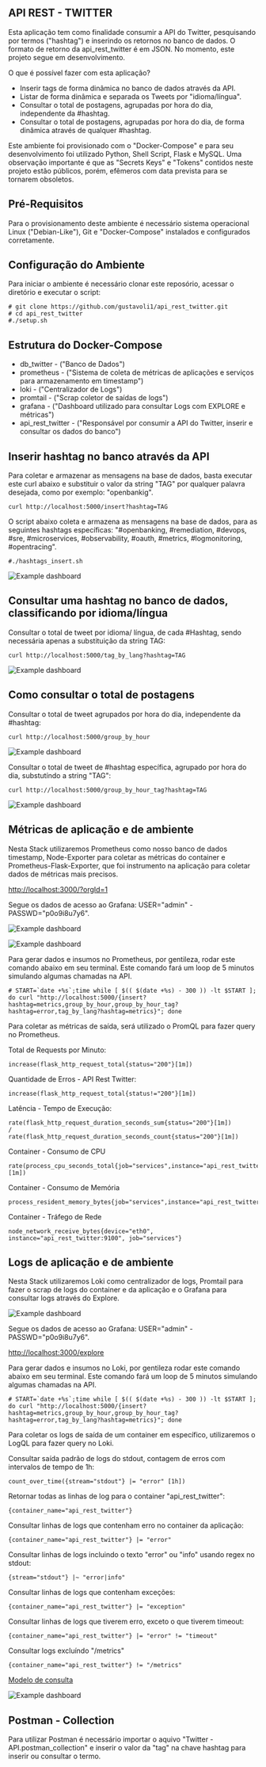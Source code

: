 ## API REST - TWITTER 

Esta aplicação tem como finalidade consumir a API do Twitter, pesquisando por termos ("hashtag") e inserindo os retornos no banco de dados. O formato de retorno da api_rest_twitter é em JSON. No momento, este projeto segue em desenvolvimento.

O que é possível fazer com esta aplicação?

- Inserir tags de forma dinâmica no banco de dados através da API.
- Listar de forma dinâmica e separada os Tweets por "idioma/língua". 
- Consultar o total de postagens, agrupadas por hora do dia, independente da #hashtag.
- Consultar o total de postagens, agrupadas por hora do dia, de forma dinâmica através de qualquer #hashtag.

Este ambiente foi provisionado com o "Docker-Compose" e para seu desenvolvimento foi utilizado Python, Shell Script, Flask e MySQL. 
Uma observação importante é que as "Secrets Keys" e "Tokens" contidos neste projeto estão públicos, porém, efêmeros com data prevista para se tornarem obsoletos.

## Pré-Requisitos

Para o provisionamento deste ambiente é necessário sistema operacional Linux ("Debian-Like"), Git e "Docker-Compose" instalados e configurados corretamente.

## Configuração do Ambiente

Para iniciar o ambiente é necessário clonar este reposório, acessar o diretório e executar o script:
```
# git clone https://github.com/gustavoli1/api_rest_twitter.git
# cd api_rest_twitter
#./setup.sh
```

## Estrutura do Docker-Compose

 - db_twitter - ("Banco de Dados")
 - prometheus - ("Sistema de coleta de métricas de aplicações e serviços para armazenamento em timestamp")
 - loki - ("Centralizador de Logs")
 - promtail - ("Scrap coletor de saídas de logs")
 - grafana - ("Dashboard utilizado para consultar Logs com EXPLORE e métricas")
 - api_rest_twitter - ("Responsável por consumir a API do Twitter, inserir e consultar os dados do banco")

## Inserir hashtag no banco através da API 

Para coletar e armazenar as mensagens na base de dados, basta executar este curl abaixo e substituir o valor da string "TAG" por qualquer palavra desejada, como por exemplo: "openbankig".
```
curl http://localhost:5000/insert?hashtag=TAG
```

O script abaixo coleta e armazena as mensagens na base de dados, para as seguintes hashtags específicas: "#openbanking, #remediation, #devops, #sre, #microservices, #observability, #oauth, #metrics, #logmonitoring, #opentracing". 

```
#./hashtags_insert.sh
```

![Example dashboard](https://github.com/gustavoli1/api_rest_twitter/blob/main/images/insert.png)


## Consultar uma hashtag no banco de dados, classificando por idioma/língua

Consultar o total de tweet por idioma/ língua, de cada #Hashtag, sendo necessária apenas a substituição da string TAG:

```
curl http://localhost:5000/tag_by_lang?hashtag=TAG
```

![Example dashboard](https://github.com/gustavoli1/api_rest_twitter/blob/main/images/tag_by_lang.png)


## Como consultar o total de postagens

Consultar o total de tweet agrupados por hora do dia, independente da #hashtag:

```
curl http://localhost:5000/group_by_hour
```

![Example dashboard](https://github.com/gustavoli1/api_rest_twitter/blob/main/images/group_by_hour.png)


Consultar o total de tweet de #hashtag específica, agrupado por hora do dia, substutíndo a string "TAG":

```
curl http://localhost:5000/group_by_hour_tag?hashtag=TAG
```

![Example dashboard](https://github.com/gustavoli1/api_rest_twitter/blob/main/images/group_by_hour_tag.png)


## Métricas de aplicação e de ambiente

Nesta Stack utilizaremos Prometheus como nosso banco de dados timestamp, Node-Exporter para coletar as métricas do container e Prometheus-Flask-Exporter, que foi instrumento na aplicação para coletar dados de métricas mais precisos.

[http://localhost:3000/?orgId=1](http://localhost:3000/explore)

Segue os dados de acesso ao Grafana: USER="admin" - PASSWD="p0o9i8u7y6".

![Example dashboard](https://github.com/gustavoli1/api_rest_twitter/blob/main/images/metrics_2.png)

![Example dashboard](https://github.com/gustavoli1/api_rest_twitter/blob/main/images/metrics.png)

Para gerar dados e insumos no Prometheus, por gentileza, rodar este comando abaixo em seu terminal. Este comando fará um loop de 5 minutos simulando algumas chamadas na API.
```
# START=`date +%s`;time while [ $(( $(date +%s) - 300 )) -lt $START ]; do curl "http://localhost:5000/{insert?hashtag=metrics,group_by_hour,group_by_hour_tag?hashtag=error,tag_by_lang?hashtag=metrics}"; done
```



Para coletar as métricas de saída, será utilizado o PromQL para fazer query no Prometheus.


Total de Requests por Minuto:
```
increase(flask_http_request_total{status="200"}[1m])
```


Quantidade de Erros - API Rest Twitter:
```
increase(flask_http_request_total{status!="200"}[1m])
```


Latência - Tempo de Execução:
```
rate(flask_http_request_duration_seconds_sum{status="200"}[1m])
/
rate(flask_http_request_duration_seconds_count{status="200"}[1m])
```


Container - Consumo de CPU
```
rate(process_cpu_seconds_total{job="services",instance="api_rest_twitter:5000"}[1m])
```


Container - Consumo de Memória
```
process_resident_memory_bytes{job="services",instance="api_rest_twitter:5000"}
```


Container - Tráfego de Rede
```
node_network_receive_bytes{device="eth0", instance="api_rest_twitter:9100", job="services"}
```


## Logs de aplicação e de ambiente

Nesta Stack utilizaremos Loki como centralizador de logs, Promtail para fazer o scrap de logs do container e da aplicação e o Grafana para consultar logs através do Explore. 

![Example dashboard](https://github.com/gustavoli1/api_rest_twitter/blob/main/images/error_log.png)

Segue os dados de acesso ao Grafana: USER="admin" - PASSWD="p0o9i8u7y6".

[http://localhost:3000/explore](http://localhost:3000/explore)


Para gerar dados e insumos no Loki, por gentileza rodar este comando abaixo em seu terminal. Este comando fará um loop de 5 minutos simulando algumas chamadas na API.
```
# START=`date +%s`;time while [ $(( $(date +%s) - 300 )) -lt $START ]; do curl "http://localhost:5000/{insert?hashtag=metrics,group_by_hour,group_by_hour_tag?hashtag=error,tag_by_lang?hashtag=metrics}"; done
```


Para coletar os logs de saída de um container em específico, utilizaremos o LogQL para fazer query no Loki.


Consultar saída padrão de logs do stdout, contagem de erros com intervalos de tempo de 1h:
```
count_over_time({stream="stdout"} |= "error" [1h])
```

Retornar todas as linhas de log para o container "api_rest_twitter":
```
{container_name="api_rest_twitter"}
```

Consultar linhas de logs que contenham erro no container da aplicação:
```
{container_name="api_rest_twitter"} |= "error"
```

Consultar linhas de logs incluindo o texto "error" ou "info" usando regex no stdout:
```
{stream="stdout"} |~ "error|info"
```

Consultar linhas de logs que contenham exceções:
```
{container_name="api_rest_twitter"} |= "exception" 
```

Consultar linhas de logs que tiverem erro, exceto o que tiverem timeout:
```
{container_name="api_rest_twitter"} |= "error" != "timeout"
```

Consultar logs excluíndo "/metrics"
```
{container_name="api_rest_twitter"} != "/metrics"
```


[Modelo de consulta](http://localhost:3000/explore?orgId=1&left=%5B%22now-1h%22,%22now%22,%22loki%22,%7B%22refId%22:%22A%22,%22expr%22:%22%7Bcontainer_name%3D%5C%22api_rest_twitter%5C%22%7D%22%7D%5D)

![Example dashboard](https://github.com/gustavoli1/api_rest_twitter/blob/main/images/explore_2.png)

## Postman - Collection

Para utilizar Postman é necessário importar o aquivo "Twitter - API.postman_collection" e inserir o valor da "tag" na chave hashtag para inserir ou consultar o termo.

